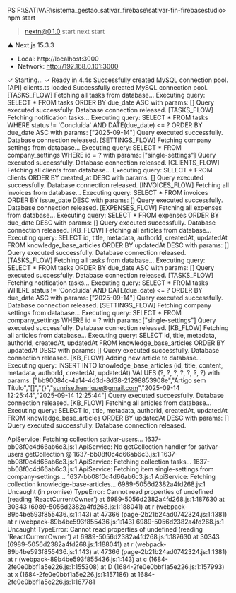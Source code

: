 PS F:\SATIVAR\sistema_gestao_sativar_firebase\sativar-fin-firebasestudio> npm start

> nextn@0.1.0 start
> next start

   ▲ Next.js 15.3.3
   - Local:        http://localhost:3000
   - Network:      http://192.168.0.101:3000

 ✓ Starting...
 ✓ Ready in 4.4s
Successfully created MySQL connection pool.
[API] clients.ts loaded
Successfully created MySQL connection pool.
[TASKS_FLOW] Fetching all tasks from database...
Executing query: SELECT * FROM tasks ORDER BY due_date ASC with params: []
Query executed successfully.
Database connection released.
[TASKS_FLOW] Fetching notification tasks...
Executing query:
        SELECT * FROM tasks
        WHERE status != 'Concluída' AND DATE(due_date) <= ?
        ORDER BY due_date ASC
     with params: ["2025-09-14"]
Query executed successfully.
Database connection released.
[SETTINGS_FLOW] Fetching company settings from database...
Executing query: SELECT * FROM company_settings WHERE id = ? with params: ["single-settings"]
Query executed successfully.
Database connection released.
[CLIENTS_FLOW] Fetching all clients from database...
Executing query: SELECT * FROM clients ORDER BY created_at DESC with params: []
Query executed successfully.
Database connection released.
[INVOICES_FLOW] Fetching all invoices from database...
Executing query: SELECT * FROM invoices ORDER BY issue_date DESC with params: []
Query executed successfully.
Database connection released.
[EXPENSES_FLOW] Fetching all expenses from database...
Executing query: SELECT * FROM expenses ORDER BY due_date DESC with params: []
Query executed successfully.
Database connection released.
[KB_FLOW] Fetching all articles from database...
Executing query: SELECT id, title, metadata, authorId, createdAt, updatedAt FROM knowledge_base_articles ORDER BY updatedAt DESC with params: []
Query executed successfully.
Database connection released.
[TASKS_FLOW] Fetching all tasks from database...
Executing query: SELECT * FROM tasks ORDER BY due_date ASC with params: []
Query executed successfully.
Database connection released.
[TASKS_FLOW] Fetching notification tasks...
Executing query:
        SELECT * FROM tasks
        WHERE status != 'Concluída' AND DATE(due_date) <= ?
        ORDER BY due_date ASC
     with params: ["2025-09-14"]
Query executed successfully.
Database connection released.
[SETTINGS_FLOW] Fetching company settings from database...
Executing query: SELECT * FROM company_settings WHERE id = ? with params: ["single-settings"]
Query executed successfully.
Database connection released.
[KB_FLOW] Fetching all articles from database...
Executing query: SELECT id, title, metadata, authorId, createdAt, updatedAt FROM knowledge_base_articles ORDER BY updatedAt DESC with params: []
Query executed successfully.
Database connection released.
[KB_FLOW] Adding new article to database...
Executing query: INSERT INTO knowledge_base_articles (id, title, content, metadata, authorId, createdAt, updatedAt) VALUES (?, ?, ?, ?, ?, ?, ?) with params: ["bb90084c-4a14-4d3d-8d38-21298853908e","Artigo sem Título","[]","{}","sunrise.henrique@gmail.com","2025-09-14 12:25:44","2025-09-14 12:25:44"]
Query executed successfully.
Database connection released.
[KB_FLOW] Fetching all articles from database...
Executing query: SELECT id, title, metadata, authorId, createdAt, updatedAt FROM knowledge_base_articles ORDER BY updatedAt DESC with params: []
Query executed successfully.
Database connection released.

ApiService: Fetching collection sativar-users...
1637-bb08f0c4d66ab6c3.js:1 ApiService: No getCollection handler for sativar-users
getCollection @ 1637-bb08f0c4d66ab6c3.js:1
1637-bb08f0c4d66ab6c3.js:1 ApiService: Fetching collection tasks...
1637-bb08f0c4d66ab6c3.js:1 ApiService: Fetching item single-settings from company-settings...
1637-bb08f0c4d66ab6c3.js:1 ApiService: Fetching collection knowledge-base-articles...
6989-5056d2382a4fd268.js:1 Uncaught (in promise) TypeError: Cannot read properties of undefined (reading 'ReactCurrentOwner')
    at 6989-5056d2382a4fd268.js:1:187630
    at 30343 (6989-5056d2382a4fd268.js:1:188041)
    at r (webpack-89b4be593f855436.js:1:143)
    at 47366 (page-2b21b24ad0742324.js:1:1381)
    at r (webpack-89b4be593f855436.js:1:143)
6989-5056d2382a4fd268.js:1 Uncaught TypeError: Cannot read properties of undefined (reading 'ReactCurrentOwner')
    at 6989-5056d2382a4fd268.js:1:187630
    at 30343 (6989-5056d2382a4fd268.js:1:188041)
    at r (webpack-89b4be593f855436.js:1:143)
    at 47366 (page-2b21b24ad0742324.js:1:1381)
    at r (webpack-89b4be593f855436.js:1:143)
    at c (1684-2fe0e0bbf1a5e226.js:1:155308)
    at D (1684-2fe0e0bbf1a5e226.js:1:157993)
    at x (1684-2fe0e0bbf1a5e226.js:1:157186)
    at 1684-2fe0e0bbf1a5e226.js:1:167781